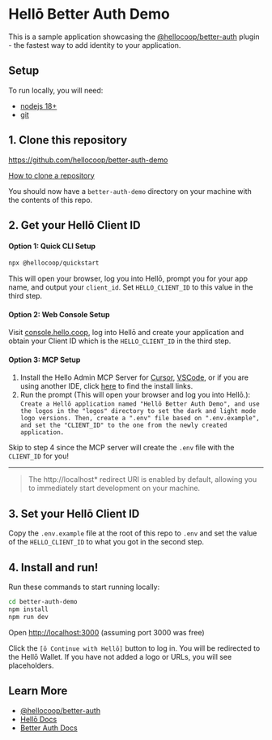 # Hellō Better Auth Demo

This is a sample application showcasing the [@hellocoop/better-auth](https://www.npmjs.com/package/@hellocoop/better-auth) plugin - the fastest way to add identity to your application.

## Setup

To run locally, you will need:

- [nodejs 18+](https://nodejs.org/en/download)
- [git](https://github.com/git-guides/install-git)

## 1. Clone this repository

<https://github.com/hellocoop/better-auth-demo>

[How to clone a repository](https://docs.github.com/en/repositories/creating-and-managing-repositories/cloning-a-repository)

You should now have a `better-auth-demo` directory on your machine with the contents of this repo.

## 2. Get your Hellō Client ID
#### Option 1: Quick CLI Setup
```bash
npx @hellocoop/quickstart
```
This will open your browser, log you into Hellō, prompt you for your app name, and output your `client_id`. Set `HELLO_CLIENT_ID` to this value in the third step.

#### Option 2: Web Console Setup
Visit [console.hello.coop](https://console.hello.coop), log into Hellō and create your application and obtain your Client ID which is the `HELLO_CLIENT_ID` in the third step.


#### Option 3: MCP Setup

1. Install the Hello Admin MCP Server for [Cursor](cursor://anysphere.cursor-deeplink/mcp/install?name=hello-admin&config=eyJ1cmwiOiJodHRwczovL2FkbWluLW1jcC5oZWxsby5jb29wIn0K), [VSCode](vscode:mcp/install?%7B%22name%22%3A%22Hell%C5%8D%20Admin%22%2C%22url%22%3A%22https%3A//admin-mcp.hello.coop%22%2C%22type%22%3A%22http%22%7D), or if you are using another IDE, click [here](https://www.hello.dev/docs/admin-mcp/#installing) to find the install links.
1. Run the prompt (This will open your browser and log you into Hellō.):  
`Create a Hellō application named "Hellō Better Auth Demo", and use the logos in the "logos" directory to set the dark and light mode logo versions. Then, create a ".env" file based on ".env.example", and set the "CLIENT_ID" to the one from the newly created application.`

Skip to step 4 since the MCP server will create the `.env` file with the `CLIENT_ID` for you!

---

> The http://localhost* redirect URI is enabled by default, allowing you to immediately start development on your machine.


## 3. Set your Hellō Client ID
Copy the `.env.example` file at the root of this repo to `.env`
and set the value of the `HELLO_CLIENT_ID` to what you got in the second step.

## 4. Install and run!

Run these commands to start running locally:

```sh
cd better-auth-demo
npm install
npm run dev
```

Open <http://localhost:3000> (assuming port 3000 was free)

Click the `[ō Continue with Hellō]` button to log in. You will be redirected to the Hellō Wallet. If you have not added a logo or URLs, you will see placeholders.

## Learn More

- [@hellocoop/better-auth](https://www.npmjs.com/package/@hellocoop/better-auth)
- [Hellō Docs](https://www.hello.dev/docs/)
- [Better Auth Docs](https://www.better-auth.com/docs)
  
